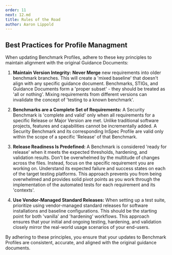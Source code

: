```yaml
---
order: 11
next: 12.md
title: Rules of the Road
author: Aaron Lippold
---
```


## Best Practices for Profile Managment

When updating Benchmark Profiles, adhere to these key principles to maintain alignment with the original Guidance Documents:

1. **Maintain Version Integrity:** **Never Merge** new requirements into older benchmark branches. This will create a 'mixed baseline' that doesn't align with any specific guidance document. Benchmarks, STIGs, and Guidance Documents form a 'proper subset' - they should be treated as 'all or nothing'. Mixing requirements from different versions can invalidate the concept of 'testing to a known benchmark'.

2. **Benchmarks are a Complete Set of Requirements:** A Security Benchmark is 'complete and valid' only when all requirements for a specific Release or Major Version are met. Unlike traditional software projects, features and capabilities cannot be incrementally added. A Security Benchmark and its corresponding InSpec Profile are valid only within the scope of a specific 'Release' of that Benchmark.

3. **Release Readiness Is Predefined:** A Benchmark is considered 'ready for release' when it meets the expected thresholds, hardening, and validation results. Don't be overwhelmed by the multitude of changes across the files. Instead, focus on the specific requirement you are working on. Understand its expected failure and success states on each of the target testing platforms. This approach prevents you from being overwhelmed and provides solid pivot points as you work through the implementation of the automated tests for each requirement and its 'contexts'.

4. **Use Vendor-Managed Standard Releases:** When setting up a test suite, prioritize using vendor-managed standard releases for software installations and baseline configurations. This should be the starting point for both 'vanilla' and 'hardening' workflows. This approach ensures that your initial and ongoing testing, hardening, and validation closely mirror the real-world usage scenarios of your end-users.

By adhering to these principles, you ensure that your updates to Benchmark Profiles are consistent, accurate, and aligned with the original guidance documents.